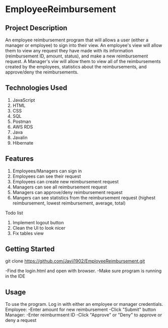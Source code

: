 # EmployeeReimbursement
## Project Description
An employee reimbursement program that will allows a user (either a manager or employee) to sign into their view.
An employee's view will allow them to view any request they have made with its information (reimbursement ID, amount, status), and
make a new reimbursement request.
A Manager's viw will allow them to view all of the reimbursements created by the employees, statistics about the reimbursements, and approve/deny
the reimbursements.

## Technologies Used
1. JavaScript
2. HTML
3. CSS
4. SQL
5. Postman
6. AWS RDS
7. Java
8. Javalin
9. Hibernate

## Features
1. Employees/Managers can sign in
2. Employees can see their request
3. Employees can create new reimbursement request
4. Managers can see all reimbursement request
5. Managers can approve/deny reimbursement request
6. Mangers can see statistics from the reimbursement request (highest reimbursement, lowest reimbursement, average, total)

Todo list
1. Implement logout button
2. Clean the UI to look nicer
3. Fix tables view

## Getting Started
git clone https://github.com/Javii1902/EmployeeReimbursement.git

-Find the login.html and open with browser. 
-Make sure program is running in the IDE

## Usage

To use the program. Log in with either an employee or manager credentials.
Employee:
-Enter amount for new reimbursement
-Click "Submit" button
Manager:
-Enter reimburmsent ID
-Click "Approve" or "Deny" to approve or deny a request
